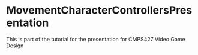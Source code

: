# MovementCharacterControllersPresentation
This is part of the tutorial for the presentation for CMPS427 Video Game Design
